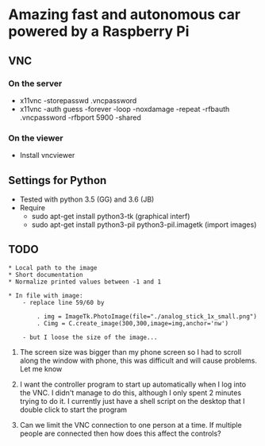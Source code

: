 # Amazing fast and autonomous car powered by a Raspberry Pi 


## VNC
### On the server
 - x11vnc -storepasswd .vncpassword
 - x11vnc -auth guess -forever -loop -noxdamage -repeat -rfbauth .vncpassword -rfbport 5900 -shared

### On the viewer
 - Install vncviewer


## Settings for Python
 * Tested with python 3.5 (GG) and 3.6 (JB)
 * Require
	- sudo apt-get install  python3-tk (graphical interf)
	-  sudo apt-get install python3-pil python3-pil.imagetk (import images)


## TODO
	* Local path to the image
	* Short documentation
	* Normalize printed values between -1 and 1

	* In file with image:
	 	- replace line 59/60 by

			. img = ImageTk.PhotoImage(file="./analog_stick_1x_small.png")
			. Cimg = C.create_image(300,300,image=img,anchor='nw')

		- but I loose the size of the image...


1. The screen size was bigger than my phone screen so I had to scroll along the window with phone, this was difficult and will cause problems.
Let me know

2. I want the controller program to start up automatically when I log into the VNC.  I didn't manage to do this, although I only spent 2 minutes trying to do it. I currently just have a shell script on the desktop that I double click to start the program

3. Can we limit the VNC connection to one person at a time. If multiple people are connected then how does this affect the controls?
